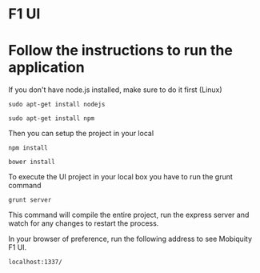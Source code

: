 # F1 UI
# Follow the instructions to run the application

  If you don't have node.js installed, make sure to do it first (Linux)
  ```
  sudo apt-get install nodejs
  ```
  ```
  sudo apt-get install npm
  ```

  Then you can setup the project in your local

  ```
  npm install
  ```
  ```
  bower install
  ```

  To execute the UI project in your local box you have to run the grunt command
  
  ```
  grunt server
  ```
  
  This command will compile the entire project, run the express server
  and watch for any changes to restart the process.

  In your browser of preference, run the following address to see Mobiquity F1 UI.
  ```
  localhost:1337/
  ```